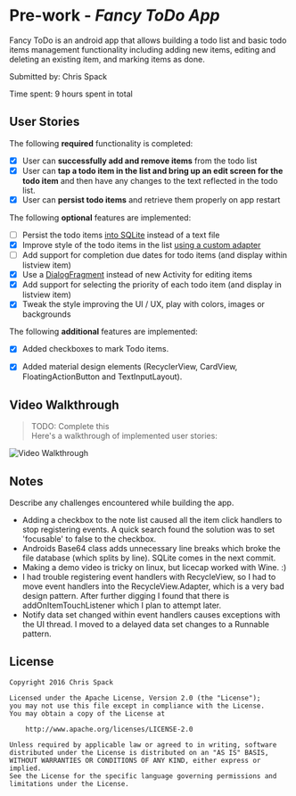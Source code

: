 # Pre-work - *Fancy ToDo App*

Fancy ToDo is an android app that allows building a todo list and basic todo items management functionality including adding new items, editing and deleting an existing item, and marking items as done.

Submitted by: Chris Spack

Time spent: 9 hours spent in total

## User Stories

The following **required** functionality is completed:

* [X] User can **successfully add and remove items** from the todo list
* [X] User can **tap a todo item in the list and bring up an edit screen for the todo item** and then have any changes to the text reflected in the todo list.
* [X] User can **persist todo items** and retrieve them properly on app restart

The following **optional** features are implemented:

* [ ] Persist the todo items [into SQLite](http://guides.codepath.com/android/Persisting-Data-to-the-Device#sqlite) instead of a text file
* [X] Improve style of the todo items in the list [using a custom adapter](http://guides.codepath.com/android/Using-an-ArrayAdapter-with-ListView)
* [ ] Add support for completion due dates for todo items (and display within listview item)
* [X] Use a [DialogFragment](http://guides.codepath.com/android/Using-DialogFragment) instead of new Activity for editing items
* [X] Add support for selecting the priority of each todo item (and display in listview item)
* [X] Tweak the style improving the UI / UX, play with colors, images or backgrounds

The following **additional** features are implemented:

* [X] Added checkboxes to mark Todo items.
* [X] Added material design elements (RecyclerView, CardView, FloatingActionButton and TextInputLayout).


## Video Walkthrough 

> TODO: Complete this	
Here's a walkthrough of implemented user stories:

<img src='http://i.imgur.com/JqrL2lz.gif' title='Video Walkthrough' width='' alt='Video Walkthrough' />


## Notes

Describe any challenges encountered while building the app.

* Adding a checkbox to the note list caused all the item click handlers to stop registering events. A quick search found the solution was to set 'focusable' to false to the checkbox.
* Androids Base64 class adds unnecessary line breaks which broke the file database (which splits by line). SQLite comes in the next commit.
* Making a demo video is tricky on linux, but licecap worked with Wine. :)
* I had trouble registering event handlers with RecycleView, so I had to move event handlers into the RecycleView.Adapter, which is a very bad design pattern. After further digging I found that there is addOnItemTouchListener which I plan to attempt later.
* Notify data set changed within event handlers causes exceptions with the UI thread. I moved to a delayed data set changes to a Runnable pattern.

## License

    Copyright 2016 Chris Spack

    Licensed under the Apache License, Version 2.0 (the "License");
    you may not use this file except in compliance with the License.
    You may obtain a copy of the License at

        http://www.apache.org/licenses/LICENSE-2.0

    Unless required by applicable law or agreed to in writing, software
    distributed under the License is distributed on an "AS IS" BASIS,
    WITHOUT WARRANTIES OR CONDITIONS OF ANY KIND, either express or implied.
    See the License for the specific language governing permissions and
    limitations under the License.
